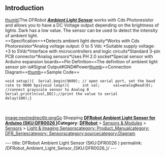 <h2 id="introduction">Introduction</h2>
<p><a href="image:sensors_for_arduino3.png" title="wikilink">thumb</a>]The <em>DFRobot <a href="https://www.dfrobot.com/product-1004.html"><strong>Ambient Light Sensor</strong></a></em> works with Cds Photoresistor and allows you to have a DC Voltage output depending on the brightness of lights. Dark has a low value. The sensor can be used to detect the intensity of ambient light.<br />==Specification==*Detects ambient light density*Works with Cds Photoresistor*Analog voltage output: 0 to 5 Vdc *Suitable supply voltage: +3 to 5Vdc*Interface with microcontrollers and logic circuits*Standard 3-pin PCB connector*Analog sensors*Uses PH 2.0 socket*Special sensor with Arduino expansion boards==Pin Definition==The definition of ambient light sensor pin is#Signal Output#GND#Power<a href="image:DFRobot_Ambient_Light_Sensor.png" title="wikilink">thumb</a>==Connection Diagram==<a href="image:DFRobot_Ambient_Light_Sensor_Connection_Diagram.png" title="wikilink">thumb</a>==Sample Code==</p>
<pre class="sourceCode cpp"><code class="sourceCode cpp"><span class="dt">void</span> setup(){  Serial.begin(<span class="dv">9600</span>); <span class="co">// open serial port, set the baud rate to 9600 bps}void loop(){      int val;      val=analogRead(0);   //connect grayscale sensor to Analog 0      Serial.println(val,DEC);//print the value to serial              delay(100);}</span></code></pre>
<p><br /><br /><a href="image:nextredirectltr.png" title="wikilink">image:nextredirectltr.pngGo</a> Shopping <a href="https://www.dfrobot.com/product-1004.html"><u><strong>DFRobot Ambient Light Sensor for Arduino (SKU:DFR0026 )</strong></u></a><strong>Category</strong>: <a href="https://www.dfrobot.com/"><strong><u>DFRobot</u></strong></a> &gt; <u><a href="https://www.dfrobot.com/category-156.html">Sensors &amp; Modules</a></u> &gt; <a href="https://www.dfrobot.com/category-36.html"><u>Sensors</u></a> &gt; <a href="https://www.dfrobot.com/category-58.html"><u>Light &amp; Imaging Sensors</u></a><a href="category:_Product_Manual" title="wikilink">category: Product_Manual</a><a href="category:_DFR_Series" title="wikilink">category: DFR_Series</a><a href="category:_Sensors" title="wikilink">category: Sensors</a><a href="category:source" title="wikilink">category:source</a><a href="category:Diagram" title="wikilink">category:Diagram</a></p>---
title: DFRobot Ambient Light Sensor (SKU:DFR0026 )
permalink: /DFRobot_Ambient_Light_Sensor_(SKU:DFR0026_)/
---

